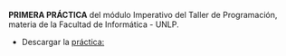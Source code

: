 **PRIMERA PRÁCTICA** del módulo Imperativo del Taller de Programación, materia de la Facultad de Informática - UNLP. 
* Descargar la [práctica:](https://drive.google.com/file/d/1qwDKlQk9MB_U-7R1l0OdJ6r6Liy3VjCG/view?usp=sharing)
